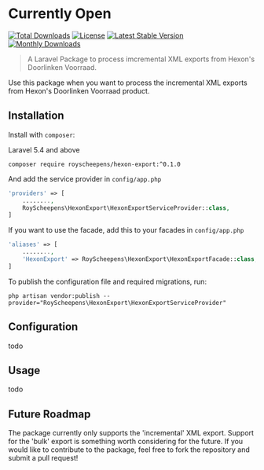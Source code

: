 # Currently Open

[![Total Downloads](https://poser.pugx.org/royscheepens/hexon-export/downloads)](https://packagist.org/packages/royscheepens/hexon-export)
[![License](https://poser.pugx.org/royscheepens/hexon-export/license)](https://packagist.org/packages/royscheepens/hexon-export)
[![Latest Stable Version](https://poser.pugx.org/royscheepens/hexon-export/v/stable)](https://packagist.org/packages/royscheepens/hexon-export)
[![Monthly Downloads](https://poser.pugx.org/royscheepens/hexon-export/d/monthly)](https://packagist.org/packages/royscheepens/hexon-export)

> A Laravel Package to process imcremental XML exports from Hexon's Doorlinken Voorraad. 

Use this package when you want to process the incremental XML exports from Hexon's Doorlinken Voorraad product.

## Installation
Install with `composer`:

Laravel 5.4 and above
```
composer require royscheepens/hexon-export:^0.1.0
```

And add the service provider in `config/app.php`
```php
'providers' => [
    ........,
    RoyScheepens\HexonExport\HexonExportServiceProvider::class,
]
```

If you want to use the facade, add this to your facades in `config/app.php`
```php
'aliases' => [
    ........,
    'HexonExport' => RoyScheepens\HexonExport\HexonExportFacade::class,
]

```

To publish the configuration file and required migrations, run:
```
php artisan vendor:publish --provider="RoyScheepens\HexonExport\HexonExportServiceProvider"
```

## Configuration

todo

## Usage

todo

## Future Roadmap

The package currently only supports the 'incremental' XML export. Support for the 'bulk' export is something worth considering for the future. If you would like to contribute to the package, feel free to fork the repository and submit a pull request!